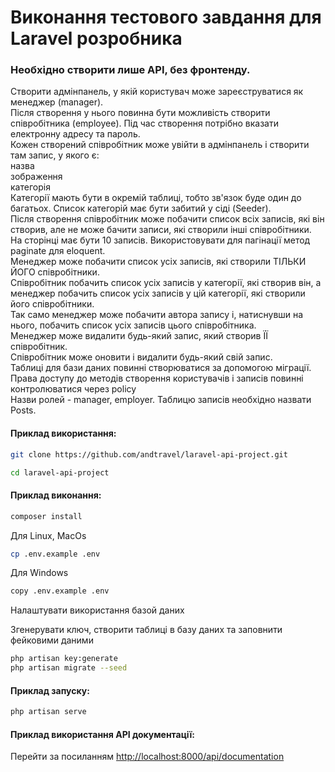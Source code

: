 # Виконання тестового завдання для Laravel розробника
### Необхідно створити лише API, без фронтенду.
Створити адмінпанель, у якій користувач може зареєструватися як менеджер (manager).<br>
Після створення у нього повинна бути можливість створити співробітника (employee). Під час створення потрібно вказати електронну адресу та пароль.<br>
Кожен створений співробітник може увійти в адмінпанель і створити там запис, у якого є:<br>
назва<br>
зображення<br>
категорія<br>
Категорії мають бути в окремій таблиці, тобто зв'язок буде один до багатьох. Список категорій має бути забитий у сіді (Seeder).<br>
Після створення співробітник може побачити список всіх записів, які він створив, але не може бачити записи, які створили інші співробітники.<br>
На сторінці має бути 10 записів. Використовувати для пагінації метод paginate для eloquent.<br>
Менеджер може побачити список усіх записів, які створили ТІЛЬКИ ЙОГО співробітники.<br>
Співробітник побачить список усіх записів у категорії, які створив він, а менеджер побачить список усіх записів у цій категорії, які створили його співробітники.<br>
Так само менеджер може побачити автора запису і, натиснувши на нього, побачить список усіх записів цього співробітника.<br>
Менеджер може видалити будь-який запис, який створив ЇЇ співробітник.<br>
Співробітник може оновити і видалити будь-який свій запис.<br>
Таблиці для бази даних повинні створюватися за допомогою міграції.<br>
Права доступу до методів створення користувачів і записів повинні контролюватися через policy<br>
Назви ролей - manager, employer. Таблицю записів необхідно назвати Posts.

#### Приклад використання:
```bash
git clone https://github.com/andtravel/laravel-api-project.git

cd laravel-api-project
```

#### Приклад виконання:
```bash
composer install
```
Для Linux, MacOs
```bash
cp .env.example .env
```
Для Windows
```bash
copy .env.example .env
```
Налаштувати використання базой даних

Згенерувати ключ, створити таблиці в базу даних та заповнити фейковими даними
```bash
php artisan key:generate
php artisan migrate --seed
```

#### Приклад запуску:
```bash
php artisan serve
```

#### Приклад використання API документації:

Перейти за посиланням [http://localhost:8000/api/documentation](http://localhost:8000/api/documentation)
